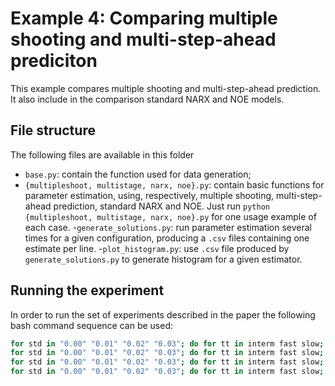 # Example 4: **Comparing multiple shooting and multi-step-ahead prediciton**

This example compares multiple shooting and multi-step-ahead prediction. It also
include in the comparison standard NARX and NOE models.


## File structure

The following files are available in this folder

- `base.py`: contain the function used for data generation;
- `{multipleshoot, multistage, narx, noe}.py`: contain basic functions for parameter estimation, 
using, respectively, multiple shooting, multi-step-ahead prediction, standard NARX and NOE.
Just run `python {multipleshoot, multistage, narx, noe}.py` for one usage example of each case.
-`generate_solutions.py`: run parameter estimation several times for a given configuration,
 producing a `.csv` files containing one estimate per line.
-`plot_histogram.py`: use `.csv` file produced by `generate_solutions.py` to generate histogram 
for a given estimator.


## Running the experiment

In order to run the set of experiments described in the paper the following bash command sequence can be used:
```bash
for std in "0.00" "0.01" "0.02" "0.03"; do for tt in interm fast slow; do for sl in 2 5 10 20; do python generate_solutions.py --n_process 16 --shoot_len $sl --noise_std $std --time_const $tt --type multipleshoot --initial_trust_constr 100 --folder ./solutions_constr_penalty_100; done; done; done
for std in "0.00" "0.01" "0.02" "0.03"; do for tt in interm fast slow; do python generate_solutions.py --n_process 16 --time_const $tt --type narx; done; done
for std in "0.00" "0.01" "0.02" "0.03"; do for tt in interm fast slow; do python generate_solutions.py --n_process 16 --time_const $tt --type noe; done; done
for std in "0.00" "0.01" "0.02" "0.03"; do for tt in interm fast slow; do for ss in 2 3 4 5 6 7 8 9 10 20; do python generate_solutions.py --n_process 16 --n_stage $ss --time_const $tt --type multistage --folder multistage; done; done; done
```
